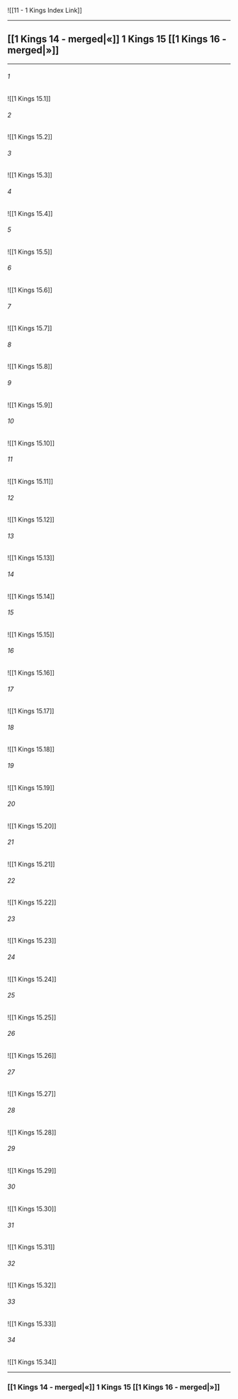 ![[11 - 1 Kings Index Link]]

---
##  [[1 Kings 14 - merged|«]] 1 Kings 15 [[1 Kings 16 - merged|»]]

---

###### 1
![[1 Kings 15.1]] 

###### 2
![[1 Kings 15.2]] 

###### 3
![[1 Kings 15.3]] 

###### 4
![[1 Kings 15.4]]

###### 5 
![[1 Kings 15.5]] 

###### 6
![[1 Kings 15.6]] 

###### 7
![[1 Kings 15.7]] 

###### 8
![[1 Kings 15.8]] 

###### 9
![[1 Kings 15.9]] 

###### 10
![[1 Kings 15.10]] 

###### 11
![[1 Kings 15.11]] 

###### 12
![[1 Kings 15.12]]

###### 13
![[1 Kings 15.13]] 

###### 14
![[1 Kings 15.14]] 

###### 15
![[1 Kings 15.15]]

###### 16
![[1 Kings 15.16]] 

###### 17
![[1 Kings 15.17]]

###### 18
![[1 Kings 15.18]] 

###### 19
![[1 Kings 15.19]] 

###### 20
![[1 Kings 15.20]]

###### 21
![[1 Kings 15.21]] 

###### 22
![[1 Kings 15.22]] 

###### 23
![[1 Kings 15.23]]

###### 24
![[1 Kings 15.24]] 

###### 25
![[1 Kings 15.25]]

###### 26
![[1 Kings 15.26]] 

###### 27
![[1 Kings 15.27]] 

###### 28
![[1 Kings 15.28]]

###### 29
![[1 Kings 15.29]] 

###### 30
![[1 Kings 15.30]] 

###### 31
![[1 Kings 15.31]] 

###### 32
![[1 Kings 15.32]] 

###### 33
![[1 Kings 15.33]]

###### 34
![[1 Kings 15.34]] 


---
###  [[1 Kings 14 - merged|«]] 1 Kings 15 [[1 Kings 16 - merged|»]]